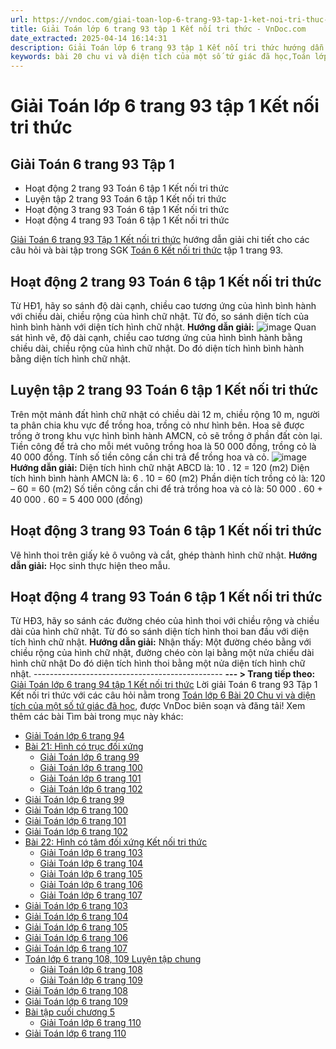 ```yaml
---
url: https://vndoc.com/giai-toan-lop-6-trang-93-tap-1-ket-noi-tri-thuc-330063
title: Giải Toán lớp 6 trang 93 tập 1 Kết nối tri thức - VnDoc.com
date_extracted: 2025-04-14 16:14:31
description: Giải Toán lớp 6 trang 93 tập 1 Kết nối tri thức hướng dẫn giải chi tiết các câu hỏi và bài tập trong SGK Toán 6 Kết nối tri thức tập 1.
keywords: bài 20 chu vi và diện tích của một số tứ giác đã học,Toán lớp 6 bài 20 kết nối tri thức,Giải Toán 6 kết nối tri thức bài 20,toán lớp 6 kết nối tri thức bài 20,toán 6,toán lớp 6,giải toán lớp 6,giải toán 6,toán lớp 6 kết nối tri thức,toán 6 kết nối tri thức,giải toán 6 tập 1 kết nối tri thức,sgk toán 6 kết nối tri thức,giải toán 6 bài 20,toán 6 trang 93,giải toán lớp 6 trang 93,toán 6 trang 93 kết nối,luyện tập 2 sgk toán 6 tập 1,toán lớp 6 trang 93
---
```


# Giải Toán lớp 6 trang 93 tập 1 Kết nối tri thức
## **Giải Toán 6 trang 93 Tập 1**
  * Hoạt động 2 trang 93 Toán 6 tập 1 Kết nối tri thức
  * Luyện tập 2 trang 93 Toán 6 tập 1 Kết nối tri thức
  * Hoạt động 3 trang 93 Toán 6 tập 1 Kết nối tri thức
  * Hoạt động 4 trang 93 Toán 6 tập 1 Kết nối tri thức

[Giải Toán 6 trang 93 Tập 1 Kết nối tri thức](<https://vndoc.com/giai-toan-lop-6-trang-93-tap-1-ket-noi-tri-thuc-330063>) hướng dẫn giải chi tiết cho các câu hỏi và bài tập trong SGK [Toán 6 Kết nối tri thức](<https://vndoc.com/toan-6-ket-noi-tri-thuc>) tập 1 trang 93.
## Hoạt động 2 trang 93 Toán 6 tập 1 Kết nối tri thức
Từ HĐ1, hãy so sánh độ dài cạnh, chiều cao tương ứng của hình bình hành với chiều dài, chiều rộng của hình chữ nhật. Từ đó, so sánh diện tích của hình bình hành với diện tích hình chữ nhật.
**Hướng dẫn giải:**
![image](https://i.vdoc.vn/data/image/2024/10/18/Hoat-dong-2-trang-93-Toan-6-tap-1-Ket-noi-tri-thuc.png)
Quan sát hình vẽ, độ dài cạnh, chiều cao tương ứng của hình bình hành bằng chiều dài, chiều rộng của hình chữ nhật.
Do đó diện tích hình bình hành bằng diện tích hình chữ nhật.
## Luyện tập 2 trang 93 Toán 6 tập 1 Kết nối tri thức
Trên một mảnh đất hình chữ nhật có chiều dài 12 m, chiều rộng 10 m, người ta phân chia khu vực để trồng hoa, trồng cỏ như hình bên. Hoa sẽ được trồng ở trong khu vực hình bình hành AMCN, cỏ sẽ trồng ở phần đất còn lại. Tiền công để trả cho mỗi mét vuông trồng hoa là 50 000 đồng, trồng cỏ là 40 000 đồng. Tính số tiền công cần chi trả để trồng hoa và cỏ.
![image](https://i.vdoc.vn/data/image/2024/10/18/Luyen-tap-2-trang-93-Toan-6-tap-1-Ket-noi-tri-thuc.png)
**Hướng dẫn giải:**
Diện tích hình chữ nhật ABCD là:
10 . 12 = 120 \(m2\)
Diện tích hình bình hành AMCN là:
6 . 10 = 60 \(m2\)
Phần diện tích trồng cỏ là:
120 – 60 = 60 \(m2\)
Số tiền công cần chi để trả trồng hoa và cỏ là:
50 000 . 60 + 40 000 . 60 = 5 400 000 \(đồng\)
## Hoạt động 3 trang 93 Toán 6 tập 1 Kết nối tri thức
Vẽ hình thoi trên giấy kẻ ô vuông và cắt, ghép thành hình chữ nhật.
**Hướng dẫn giải:**
Học sinh thực hiện theo mẫu.
## Hoạt động 4 trang 93 Toán 6 tập 1 Kết nối tri thức
Từ HĐ3, hãy so sánh các đường chéo của hình thoi với chiều rộng và chiều dài của hình chữ nhật. Từ đó so sánh diện tích hình thoi ban đầu với diện tích hình chữ nhật.
**Hướng dẫn giải:**
Nhận thấy: Một đường chéo bằng với chiều rộng của hình chữ nhật, đường chéo còn lại bằng một nửa chiều dài hình chữ nhật
Do đó diện tích hình thoi bằng một nửa diện tích hình chữ nhật.
\-----------------------------------------------
**\--- > Trang tiếp theo:** [Giải Toán lớp 6 trang 94 tập 1 Kết nối tri thức](<https://vndoc.com/giai-toan-lop-6-trang-94-tap-1-ket-noi-tri-thuc-330071>)
Lời giải Toán 6 trang 93 Tập 1 Kết nối tri thức với các câu hỏi nằm trong [Toán lớp 6 Bài 20 Chu vi và diện tích của một số tứ giác đã học](<https://vndoc.com/toan-lop-6-chu-vi-va-dien-tich-cua-mot-so-tu-giac-da-hoc-235362>), được VnDoc biên soạn và đăng tải\!
Xem thêm các bài Tìm bài trong mục này khác:
  * [Giải Toán lớp 6 trang 94 ](</giai-toan-lop-6-trang-94-tap-1-ket-noi-tri-thuc-330071>)
  * [Bài 21: Hình có trục đối xứng](</toan-lop-6-bai-21-hinh-co-truc-doi-xung-ket-noi-tri-thuc-235615>)
    * [Giải Toán lớp 6 trang 99 ](</giai-toan-lop-6-trang-99-tap-1-ket-noi-tri-thuc-330086>)
    * [Giải Toán lớp 6 trang 100 ](</giai-toan-lop-6-trang-100-tap-1-ket-noi-tri-thuc-330090>)
    * [Giải Toán lớp 6 trang 101 ](</giai-toan-lop-6-trang-101-tap-1-ket-noi-tri-thuc-330093>)
    * [Giải Toán lớp 6 trang 102 ](</giai-toan-lop-6-trang-102-tap-1-ket-noi-tri-thuc-330098>)
  * [Giải Toán lớp 6 trang 99 ](</giai-toan-lop-6-trang-99-tap-1-ket-noi-tri-thuc-330086>)
  * [Giải Toán lớp 6 trang 100 ](</giai-toan-lop-6-trang-100-tap-1-ket-noi-tri-thuc-330090>)
  * [Giải Toán lớp 6 trang 101 ](</giai-toan-lop-6-trang-101-tap-1-ket-noi-tri-thuc-330093>)
  * [Giải Toán lớp 6 trang 102 ](</giai-toan-lop-6-trang-102-tap-1-ket-noi-tri-thuc-330098>)
  * [Bài 22: Hình có tâm đối xứng Kết nối tri thức](</toan-lop-6-bai-22-hinh-co-tam-doi-xung-ket-noi-tri-thuc-235631>)
    * [Giải Toán lớp 6 trang 103](</giai-toan-lop-6-trang-103-tap-1-ket-noi-tri-thuc-330109>)
    * [Giải Toán lớp 6 trang 104 ](</giai-toan-lop-6-trang-104-tap-1-ket-noi-tri-thuc-330124>)
    * [Giải Toán lớp 6 trang 105](</giai-toan-lop-6-trang-105-tap-1-ket-noi-tri-thuc-330130>)
    * [Giải Toán lớp 6 trang 106 ](</giai-toan-lop-6-trang-106-tap-1-ket-noi-tri-thuc-330132>)
    * [Giải Toán lớp 6 trang 107](</giai-toan-lop-6-trang-107-tap-1-ket-noi-tri-thuc-330135>)
  * [Giải Toán lớp 6 trang 103](</giai-toan-lop-6-trang-103-tap-1-ket-noi-tri-thuc-330109>)
  * [Giải Toán lớp 6 trang 104 ](</giai-toan-lop-6-trang-104-tap-1-ket-noi-tri-thuc-330124>)
  * [Giải Toán lớp 6 trang 105](</giai-toan-lop-6-trang-105-tap-1-ket-noi-tri-thuc-330130>)
  * [Giải Toán lớp 6 trang 106 ](</giai-toan-lop-6-trang-106-tap-1-ket-noi-tri-thuc-330132>)
  * [Giải Toán lớp 6 trang 107](</giai-toan-lop-6-trang-107-tap-1-ket-noi-tri-thuc-330135>)
  * [Toán lớp 6 trang 108, 109 Luyện tập chung ](</toan-lop-6-trang-108-109-luyen-tap-chung-ket-noi-tri-thuc-235650>)
    * [Giải Toán lớp 6 trang 108 ](</giai-toan-lop-6-trang-108-tap-1-ket-noi-tri-thuc-330136>)
    * [Giải Toán lớp 6 trang 109 ](</giai-toan-lop-6-trang-109-tap-1-ket-noi-tri-thuc-330162>)
  * [Giải Toán lớp 6 trang 108 ](</giai-toan-lop-6-trang-108-tap-1-ket-noi-tri-thuc-330136>)
  * [Giải Toán lớp 6 trang 109 ](</giai-toan-lop-6-trang-109-tap-1-ket-noi-tri-thuc-330162>)
  * [Bài tập cuối chương 5](</toan-lop-6-trang-110-bai-tap-cuoi-chuong-5-ket-noi-tri-thuc-311285>)
    * [Giải Toán lớp 6 trang 110 ](</giai-toan-lop-6-trang-110-tap-1-ket-noi-tri-thuc-330166>)
  * [Giải Toán lớp 6 trang 110 ](</giai-toan-lop-6-trang-110-tap-1-ket-noi-tri-thuc-330166>)

